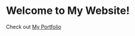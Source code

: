 <!DOCTYPE html>
<html lang="en">
<head>
    <meta charset="UTF-8">
    <meta name="viewport" content="width=device-width, initial-scale=1.0">
</head>
<body>
    <h1>Welcome to My Website!</h1>
    <p>Check out 
        <a href="https://bncmnky.github.io" target="_blank">My Portfolio</a>
    </p>
</body>
</html>
